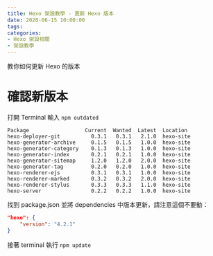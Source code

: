 ```yaml
---
title: Hexo 架設教學 - 更新 Hexo 版本
date: 2020-06-15 10:00:00
tags:
categories:
- Hexo 架設相關
- 架設教學
---
```

教你如何更新 Hexo 的版本
<!--more-->
# 確認新版本
打開 Terminal 輸入 `npm outdated`
```
Package                  Current  Wanted  Latest  Location
hexo-deployer-git          0.3.1   0.3.1   2.1.0  hexo-site
hexo-generator-archive     0.1.5   0.1.5   1.0.0  hexo-site
hexo-generator-category    0.1.3   0.1.3   1.0.0  hexo-site
hexo-generator-index       0.2.1   0.2.1   1.0.0  hexo-site
hexo-generator-sitemap     1.2.0   1.2.0   2.0.0  hexo-site
hexo-generator-tag         0.2.0   0.2.0   1.0.0  hexo-site
hexo-renderer-ejs          0.3.1   0.3.1   1.0.0  hexo-site
hexo-renderer-marked       0.3.2   0.3.2   2.0.0  hexo-site
hexo-renderer-stylus       0.3.3   0.3.3   1.1.0  hexo-site
hexo-server                0.2.2   0.2.2   1.0.0  hexo-site
```

找到 package.json 並將 dependencies 中版本更新，請注意這個不要動：
```json
"hexo": {
    "version": "4.2.1"
}
```

接著 terminal 執行 `npm update`